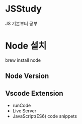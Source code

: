 # JSStudy
JS 기본부터 공부

# Node 설치
brew install node

## Node Version

## Vscode Extension
- runCode
- Live Server
- JavaScript(ES6) code snippets